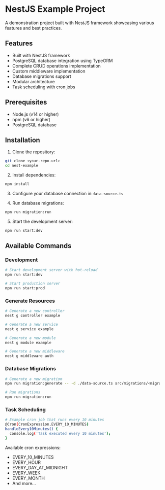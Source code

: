 # NestJS Example Project

A demonstration project built with NestJS framework showcasing various features and best practices.

## Features

- Built with NestJS framework
- PostgreSQL database integration using TypeORM
- Complete CRUD operations implementation
- Custom middleware implementation
- Database migrations support
- Modular architecture
- Task scheduling with cron jobs

## Prerequisites

- Node.js (v14 or higher)
- npm (v6 or higher)
- PostgreSQL database

## Installation

1. Clone the repository:

```bash
git clone <your-repo-url>
cd nest-example
```

2. Install dependencies:

```bash
npm install
```

3. Configure your database connection in `data-source.ts`

4. Run database migrations:

```bash
npm run migration:run
```

5. Start the development server:

```bash
npm run start:dev
```

## Available Commands

### Development

```bash
# Start development server with hot-reload
npm run start:dev

# Start production server
npm run start:prod
```

### Generate Resources

```bash
# Generate a new controller
nest g controller example

# Generate a new service
nest g service example

# Generate a new module
nest g module example

# Generate a new middleware
nest g middleware auth
```

### Database Migrations

```bash
# Generate a new migration
npm run migration:generate -- -d ./data-source.ts src/migrations/<migration-name>

# Run migrations
npm run migration:run

```

### Task Scheduling

```bash
# Example cron job that runs every 10 minutes
@Cron(CronExpression.EVERY_10_MINUTES)
handleEvery10Minutes() {
  console.log('Task executed every 10 minutes');
}
```

Available cron expressions:

- EVERY_10_MINUTES
- EVERY_HOUR
- EVERY_DAY_AT_MIDNIGHT
- EVERY_WEEK
- EVERY_MONTH
- And more...
